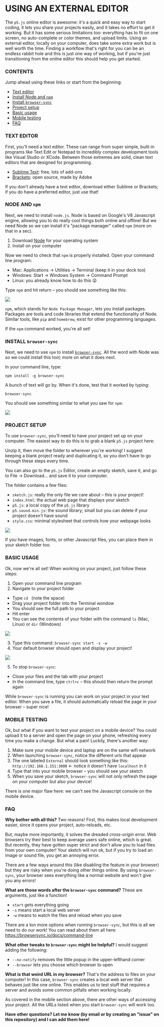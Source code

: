 # USING AN EXTERNAL EDITOR

The `p5.js` online editor is awesome: it's a quick and easy way to start coding, it lets you share your projects easily, and it takes no effort to get it working. But it has some serious limitations too: everything has to fit on one screen, no auto-complete or color themes, and upload limits. Using an external editor, locally on your computer, does take some extra work but is well worth the time. Finding a workflow that's right for you can be an endless rabbit hole and this is just one way of working, but if you're just transitioning from the onilne editor this should help you get started.


### CONTENTS
Jump ahead using these links or start from the beginning:

* [Text editor](https://github.com/jeffThompson/CreativeProgramming2/blob/master/Resources/UsingAnExternalEditor.md#text-editor)
* [Install Node and `npm`](https://github.com/jeffThompson/CreativeProgramming2/blob/master/Resources/UsingAnExternalEditor.md#node-and-npm)
* [Install `browser-sync`](https://github.com/jeffThompson/CreativeProgramming2/blob/master/Resources/UsingAnExternalEditor.md#install-browser-sync)
* [Project setup](https://github.com/jeffThompson/CreativeProgramming2/blob/master/Resources/UsingAnExternalEditor.md#project-setup)
* [Basic usage](https://github.com/jeffThompson/CreativeProgramming2/blob/master/Resources/UsingAnExternalEditor.md#basic-usage)
* [Mobile testing](https://github.com/jeffThompson/CreativeProgramming2/blob/master/Resources/UsingAnExternalEditor.md#mobile-testing)
* [FAQ](https://github.com/jeffThompson/CreativeProgramming2/blob/master/Resources/UsingAnExternalEditor.md#faq)


### TEXT EDITOR
First, you'll need a text editor. These can range from super simple, built-in programs like Text Edit or Notepad to incredibly complex development tools like Visual Studio or XCode. Between those extremes are solid, clean text editors that are designed for programming.

* [Sublime Text](https://www.sublimetext.com/3): free, lots of add-ons
* [Brackets](http://brackets.io/): open source, made by Adobe

If you don't already have a text editor, download either Sublime or Brackets; if you do have a preferred editor, just use that!


### NODE AND `npm`
Next, we need to install `node.js`. Node is based on Google's V8 Javascript engine, allowing you to do really cool things both online and offline! But we need Node so we can install it's "package manager" called `npm` (more on that in a sec).

1. Download [Node](https://nodejs.org/en/) for your operating system
2. Install on your computer

Now we need to check that `npm` is properly installed. Open your command line program:
* Mac: Applications &rarr; Utilities &rarr; Terminal (keep it in your dock too)
* Windows: Start &rarr; Windows System &rarr; Command Prompt
* Linux: you already know how to do this 😜

Type `npm` and hit return – you should see something like this:

![](Images/npm-install.png)

`npm`, which stands for `Node Package Manager`, lets you install packages. Packages are tools and code libraries that extend the functionality of Node. Similar tools, like `pip` and `homebrew`, exist for other programming languages.

If the `npm` command worked, you're all set!


### INSTALL `browser-sync`
Next, we need to use `npm` to install [`browser-sync`](https://browsersync.io). All the word with Node was so we could install this tool; more on what it does next.

In your command line, type:

    npm install -g browser-sync

A bunch of text will go by. When it's done, test that it worked by typing:

    browser-sync

You should see something similar to what you saw for `npm`:

![](Images/browser-sync-install.png)


### PROJECT SETUP
To use `browser-sync`, you'll need to have your project set up on your computer. The easiest way to do this is to grab a blank `p5.js` project here:

Unzip it, then move the folder to wherever you're working! I suggest keeping a blank project ready and duplicating it, so you don't have to go through these steps every time.

You can also go to the `p5.js` Editor, create an empty sketch, save it, and go to File &rarr; Download... and save it to your computer.

The folder contains a few files:
* `sketch.js`: really the only file we care about – this is your project!
* `index.html`: the actual web page that displays your sketch
* `p5.js`: a local copy of the `p5.js` library
* `p5.sound.min.js`: the sound library; small but you can delete if your project doesn't have sound
* `style.css`: minimal stylesheet that controls how your webpage looks

![](Images/sketch-folder.png)

If you have images, fonts, or other Javascript files, you can place them in your sketch folder too.


### BASIC USAGE
Ok, now we're all set! When working on your project, just follow these steps:

1. Open your command line program
2. Navigate to your project folder
  * Type `cd ` (note the space)
  * Drag your project folder into the Terminal wondow
  * You should see the full path to your project
  * Hit enter
  * You can see the contents of your folder with the command `ls` (Mac, Linux) or `dir` (Windows)

![](Images/ls.png)

3. Type this command: `browser-sync start -s -w`
4. Your default browser should open and display your project!

![](Images/browser-sync-start.png)

5. To stop `browser-sync`:
  * Close your files and the tab with your project
  * In the command line, type `ctrl+c` – this should then return the prompt again

While `browser-sync` is running you can work on your project in your text editor. When you save a file, it should automatically reload the page in your browser – super nice!


### MOBILE TESTING
Ok, but what if you want to test your project on a mobile device? You could upload it to a server and open the page on your phone, refreshing every time you make a change. But what a pain! Luckily, there's another way:

1. Make sure your mobile device and laptop are on the same wifi network
2. When launching `browser-sync`, notice the different urls that appear
3. The one labeled `External` should look something like this: `http://192.168.1.151:3000` &larr; notice it doesn't have `localhost` in it
4. Type that into your mobile browser – you should see your sketch
5. When you save your sketch, `browser-sync` will not only refresh the page on your computer but also your device!

There is one major flaw here: we can't see the Javascript console on the mobile device.


### FAQ
**Why bother with all this?**
Two reasons! First, this makes local development easier, since it opens your project, auto-reloads, etc.

But, maybe more importantly, it solves the dreaded *cross-origin* error. Web browsers try their best to keep average users safe online, which is great. But recently, they have gotten super strict and don't allow you to load files from your own computer! Your sketch will run ok, but if you try to load an image or sound file, you get an annoying error.

There are a few ways around this (like disabling the feature in your browser) but they are risky when you're doing other things online. By using `browser-sync`, your browser sees everything like a normal website and won't give you any errors!


**What are those words after the `browser-sync` command?**
These are arguments, just like a function!

* `start` gets everything going
* `-s` means start a local web server
* `-w` means to watch the files and reload when you save

There are a ton more options when running `browser-sync`, but this is all we need to do our work! You can read about them all here: https://browsersync.io/docs/command-line


**What other tweaks to `browser-sync` might be helpful?**
I would suggest adding the following:

* `--no-notify` removes the little popup in the upper-lefthand corner
* `--browser` lets you choose which browser to open


**What is that weird URL in my browser?**
That's the address to files on your computer! In this case, `browser-sync` creates a local web server that behaves just like one online. This enables us to test stuff that requires a server and avoids some common pitfalls when working locally.

As covered in the mobile section above, there are other ways of accessing your project. All the URLs listed when you start `browser-sync` will work too.


**Have other questions? Let me know (by email or by creating an "issue" on this repository) and I can add them here!**


